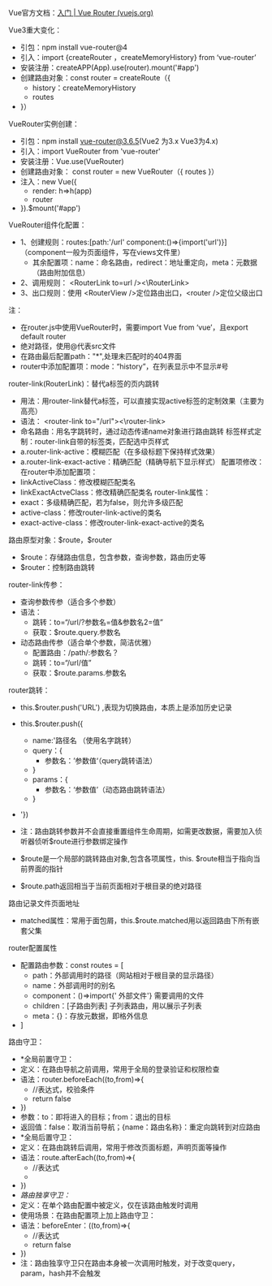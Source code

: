 Vue官方文档：[入门 | Vue Router (vuejs.org)](https://router.vuejs.org/zh/guide/)

Vue3重大变化：
- 引包：npm install vue-router@4
- 引入：import {createRouter ，createMemoryHistory}  from ‘vue-router’
- 安装注册：createAPP(App).use(router).mount('#app')
- 创建路由对象：const router = createRoute（{ 
	- history：createMemoryHistory
	- routes
- }）
 
VueRouter实例创建：
 - 引包：npm install vue-router@3.6.5(Vue2 为3.x Vue3为4.x)
 - 引入：import VueRouter from 'vue-router'
 - 安装注册：Vue.use(VueRouter)
 - 创建路由对象： const router = new VueRouter（{ routes }）
 - 注入：new Vue({
	 - render: h=>h(app)
	 - router
- }).$mount('#app')

VueRouter组件化配置：
- 1、创建规则：routes:\[path:'/url'  component:()=>{import('url')}]（component一般为页面组件，写在views文件里）
	- 其余配置项：name：命名路由，redirect：地址重定向，meta：元数据（路由附加信息）
- 2、调用规则： \<RouterLink to=url />\<\\RouterLink>
- 3、出口规则：使用 \<RouterView />定位路由出口，\<router />定位父级出口

注：
- 在router.js中使用VueRouter时，需要import Vue from ‘vue’，且export default router
- 绝对路径，使用@代表src文件
- 在路由最后配置path："\*",处理未匹配时的404界面
- router中添加配置项：mode：“history”，在列表显示中不显示#号

router-link(RouterLink)：替代a标签的页内跳转
- 用法：用router-link替代a标签，可以直接实现active标签的定制效果（主要为高亮）
- 语法： \<router-link to="/url">\<\\router-link>
- 命名路由：用名字跳转时，通过动态传递name对象进行路由跳转
标签样式定制：router-link自带的标签类，匹配选中页样式
- a.router-link-active：模糊匹配（在多级标题下保持样式效果）
- a.router-link-exact-active：精确匹配（精确导航下显示样式）
配置项修改：
在router中添加配置项：
- linkActiveClass：修改模糊匹配类名
- linkExactActveClass：修改精确匹配类名
router-link属性：
- exact：多级精确匹配，若为false，则允许多级匹配
- active-class：修改router-link-active的类名
- exact-active-class：修改router-link-exact-active的类名

路由原型对象：$route，\$router
- $route：存储路由信息，包含参数，查询参数，路由历史等
- $router：控制路由跳转

router-link传参：
- 查询参数传参（适合多个参数）
- 语法：
	- 跳转：to=“/url/?参数名=值&参数名2=值”
	- 获取：$route.query.参数名
- 动态路由传参（适合单个参数，简洁优雅）
	- 配置路由：/path/:参数名？
	- 跳转：to=“/url/值”
	- 获取：$route.params.参数名

router跳转：
- this.$router.push('URL') ,表现为切换路由，本质上是添加历史记录
- this.$router.push({
	- name:'路径名  （使用名字跳转）
	- query：{
		- 参数名：’参数值‘（query跳转语法）
	- }
	- params：{
		- 参数名：‘参数值’（动态路由跳转语法）
	- }
- '})
- 注：路由跳转参数并不会直接重置组件生命周期，如需更改数据，需要加入侦听器侦听$route进行参数绑定操作

- $route是一个局部的跳转路由对象,包含各项属性，this. $route相当于指向当前界面的指针
- $route.path返回相当于当前页面相对于根目录的绝对路径

路由记录文件页面地址
- matched属性：常用于面包屑，this.$route.matched用以返回路由下所有嵌套父集

router配置属性
- 配置路由参数：const routes = \[
	- path：外部调用时的路径（网站相对于根目录的显示路径）
	- name：外部调用时的别名
	- component：()=>import{' 外部文件'} 需要调用的文件
	- children：\[子路由列表] 子列表路由，用以展示子列表
	- meta：{}：存放元数据，即格外信息
- ]
	
路由守卫：
- *全局前置守卫：
- 定义：在路由导航之前调用，常用于全局的登录验证和权限检查
- 语法：router.beforeEach((to,from)=>{
	- //表达式，校验条件
	- return false
- })
- 参数：to：即将进入的目标；from：退出的目标
- 返回值：false：取消当前导航；{name：路由名称}：重定向跳转到对应路由
- *全局后置守卫：
- 定义：在路由跳转后调用，常用于修改页面标题，声明页面等操作
- 语法：route.afterEach((to,from)=>{
	- //表达式
	- 
- })
- *路由独享守卫：*
- 定义：在单个路由配置中被定义，仅在该路由触发时调用
- 使用场景：在路由配置项上加上路由守卫：
- 语法：beforeEnter：((to,from)=>{
	- //表达式
	- return false
- })
- 注：路由独享守卫只在路由本身被一次调用时触发，对于改变query，param，hash并不会触发